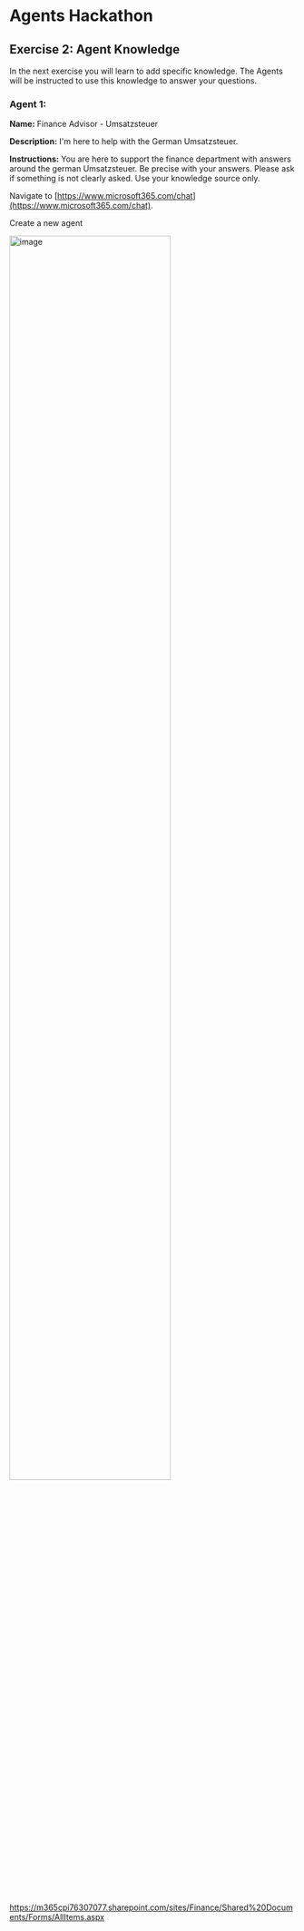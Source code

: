 # Agents Hackathon

## Exercise 2: Agent Knowledge

In the next exercise you will learn to add specific knowledge. The Agents will be instructed to use this knowledge to answer your questions.

### Agent 1:

**Name:** Finance Advisor - Umsatzsteuer

**Description:** I'm here to help with the German Umsatzsteuer.

**Instructions:** You are here to support the finance department with answers around the german Umsatzsteuer. Be precise with your answers. Please ask if something is not clearly asked. Use your knowledge source only. 

Navigate to [https://www.microsoft365.com/chat](https://www.microsoft365.com/chat).

Create a new agent

<img src="https://github.com/AndreasExner/AgentsHackathon/blob/main/Exercise2/153615.png?raw=true" alt="image" width="75%" height="auto">



https://m365cpi76307077.sharepoint.com/sites/Finance/Shared%20Documents/Forms/AllItems.aspx